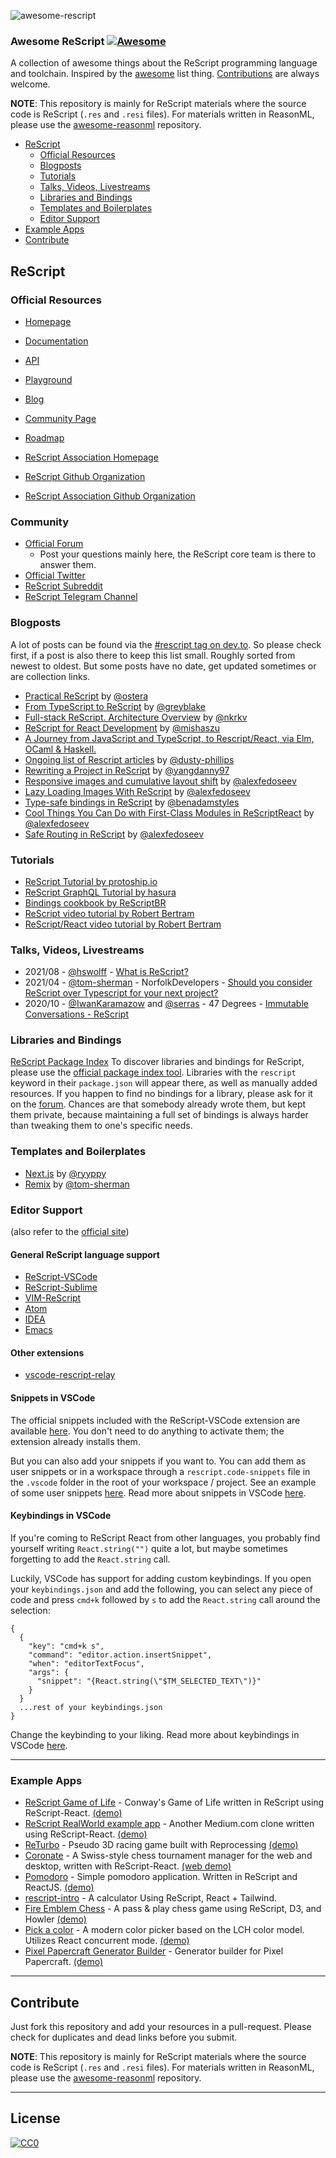 ![awesome-rescript](https://user-images.githubusercontent.com/18074327/137881925-cb1ffc9e-11ed-45f8-bb72-afa1ae6a6fea.png)

### **Awesome ReScript** [![Awesome](https://cdn.rawgit.com/sindresorhus/awesome/d7305f38d29fed78fa85652e3a63e154dd8e8829/media/badge.svg)](https://github.com/sindresorhus/awesome)

A collection of awesome things about the ReScript programming language and toolchain. Inspired by the [awesome](https://github.com/sindresorhus/awesome) list thing. [Contributions](#contribute) are always welcome.

**NOTE**: This repository is mainly for ReScript materials where the source code is ReScript (`.res` and `.resi` files). For materials written in ReasonML, please use the [awesome-reasonml](https://github.com/vramana/awesome-reasonml) repository.

- [ReScript](#rescript)
  - [Official Resources](#official-resources)
  - [Blogposts](#blogposts)
  - [Tutorials](#tutorials)
  - [Talks, Videos, Livestreams](#talks-videos-livestreams)
  - [Libraries and Bindings](#libraries-and-bindings)
  - [Templates and Boilerplates](#templates-and-boilerplates)
  - [Editor Support](#editor-support)
- [Example Apps](#example-apps)
- [Contribute](#contribute)

## ReScript

### Official Resources

- [Homepage](https://rescript-lang.org)
- [Documentation](https://rescript-lang.org/docs/latest)
- [API](https://rescript-lang.org/docs/manual/latest/api)
- [Playground](https://rescript-lang.org/try)
- [Blog](https://rescript-lang.org/blog)
- [Community Page](https://rescript-lang.org/community)
- [Roadmap](https://rescript-lang.org/community/roadmap)

- [ReScript Association Homepage](https://rescript-association.org/)
- [ReScript Github Organization](https://github.com/rescript-lang/)
- [ReScript Association Github Organization](https://github.com/rescript-association)

### Community

- [Official Forum](https://forum.rescript-lang.org)
  - Post your questions mainly here, the ReScript core team is there to answer them.
- [Official Twitter](https://twitter.com/rescriptlang)
- [ReScript Subreddit](https://www.reddit.com/r/rescript)
- [ReScript Telegram Channel](https://t.me/rescriptjs)

### Blogposts

A lot of posts can be found via the [#rescript tag on dev.to](https://dev.to/t/rescript). So please check first, if a post is also there to keep this list small.
Roughly sorted from newest to oldest. But some posts have no date, get updated sometimes or are collection links.

- [Practical ReScript](https://practicalrescript.com/) by [@ostera](https://github.com/ostera)
- [From TypeScript to ReScript](https://www.greyblake.com/blog/from-typescript-to-rescript) by [@greyblake](https://github.com/greyblake)
- [Full-stack ReScript. Architecture Overview](https://fullsteak.dev/posts/fullstack-rescript-architecture-overview) by [@nkrkv](https://github.com/nkrkv/)
- [ReScript for React Development](https://scalac.io/blog/rescript-for-react-development/) by [@mishaszu](https://github.com/mishaszu)
- [A Journey from JavaScript and TypeScript, to Rescript/React, via Elm, OCaml & Haskell.](https://alex.kleydints.com/a-journey-from-javascript-and-typescript-to-rescript-react-via-elm-ocaml-haskell-c878867b6fe6)
- [Ongoing list of Rescript articles](https://dusty.phillips.codes/rescript/) by [@dusty-phillips](https://github.com/dusty-phillips)
- [Rewriting a Project in ReScript](https://yangdanny97.github.io/blog/2021/07/09/Migrating-to-Rescript) by [@yangdanny97](https://github.com/yangdanny97)
- [Responsive images and cumulative layout shift](https://alexfedoseev.com/blog/dev/2021/responsive-images-and-cumulative-layout-shift) by [@alexfedoseev](https://github.com/alexfedoseev)
- [Lazy Loading Images With ReScript](https://alexfedoseev.com/blog/dev/2021/lazy-loading-images-with-rescript) by [@alexfedoseev](https://github.com/alexfedoseev)
- [Type-safe bindings in ReScript](https://www.benadamstyles.com/blog/rescript-type-safe-bindings/) by [@benadamstyles](https://github.com/benadamstyles)
- [Cool Things You Can Do with First-Class Modules in ReScriptReact](https://alexfedoseev.com/blog/dev/2020/cool-things-you-can-do-with-first-class-modules-in-rescript-react) by [@alexfedoseev](https://github.com/alexfedoseev)
- [Safe Routing in ReScript](https://alexfedoseev.com/blog/dev/2020/safe-routing-in-rescript) by [@alexfedoseev](https://github.com/alexfedoseev)

### Tutorials

- [ReScript Tutorial by protoship.io](https://github.com/protoship/rescript-tutorial)
- [ReScript GraphQL Tutorial by hasura](https://hasura.io/learn/graphql/rescript-react-apollo/introduction/)
- [Bindings cookbook by ReScriptBR](https://github.com/rescriptbr/rescript-bindings-cookbook)
- [ReScript video tutorial by Robert Bertram](https://www.youtube.com/playlist?list=PLKUvTphkugkaOvV-VJWSSeVdOg3y4nyOl)
- [ReScript/React video tutorial by Robert Bertram](https://www.youtube.com/playlist?list=PLKUvTphkugkZ0MW4jtEq0bwqlN0RYLyRK)

### Talks, Videos, Livestreams

- 2021/08 - [@hswolff](https://github.com/hswolff) - [What is ReScript?](https://youtu.be/kAWP0laFz6M)
- 2021/04 - [@tom-sherman](https://github.com/tom-sherman) - NorfolkDevelopers - [Should you consider ReScript over Typescript for your next project?](https://youtu.be/XWgL51JSbGI)
- 2020/10 - [@IwanKaramazow](https://github.com/IwanKaramazow) and [@serras](https://github.com/serras) - 47 Degrees - [Immutable Conversations - ReScript](https://youtu.be/IlykOL4Z0gw)

### Libraries and Bindings

[ReScript Package Index](https://rescript-lang.org/packages)
To discover libraries and bindings for ReScript, please use the [official package index tool](https://rescript-lang.org/packages). Libraries with the `rescript` keyword in their `package.json` will appear there, as well as manually added resources. If you happen to find no bindings for a library, please ask for it on the [forum](<(https://forum.rescript-lang.org)>). Chances are that somebody already wrote them, but kept them private, because maintaining a full set of bindings is always harder than tweaking them to one's specific needs.

### Templates and Boilerplates

- [Next.js](https://github.com/ryyppy/rescript-nextjs-template) by [@ryyppy](https://github.com/ryyppy)
- [Remix](https://github.com/tom-sherman/rescript-remix-template) by [@tom-sherman](https://github.com/tom-sherman)

### Editor Support

(also refer to the [official site](https://rescript-lang.org/docs/manual/latest/editor-plugins))

#### General ReScript language support

- [ReScript-VSCode](https://marketplace.visualstudio.com/items?itemName=chenglou92.rescript-vscode)
- [ReScript-Sublime](https://github.com/rescript-lang/rescript-sublime)
- [VIM-ReScript](https://github.com/rescript-lang/vim-rescript)
- [Atom](https://atom.io/packages/ide-rescript)
- [IDEA](https://github.com/giraud/reasonml-idea-plugin)
- [Emacs](https://github.com/reasonml-editor/reason-mode)

#### Other extensions

- [vscode-rescript-relay](https://marketplace.visualstudio.com/items?itemName=GabrielNordeborn.vscode-rescript-relay)

#### Snippets in VSCode

The official snippets included with the ReScript-VSCode extension are available [here](https://github.com/rescript-lang/rescript-vscode/blob/master/snippets.json). You don't need to do anything to activate them; the extension already installs them.

But you can also add your snippets if you want to. You can add them as user snippets or in a workspace through a `rescript.code-snippets` file in the `.vscode` folder in the root of your workspace / project. See an example of some user snippets [here](rescript.code-snippets). Read more about snippets in VSCode [here](https://code.visualstudio.com/docs/editor/userdefinedsnippets).

#### Keybindings in VSCode

If you're coming to ReScript React from other languages, you probably find yourself writing `React.string("")` quite a lot, but maybe sometimes forgetting to add the `React.string` call.

Luckily, VSCode has support for adding custom keybindings. If you open your `keybindings.json` and add the following, you can select any piece of code and press `cmd+k` followed by `s` to add the `React.string` call around the selection:

```
{
  {
    "key": "cmd+k s",
    "command": "editor.action.insertSnippet",
    "when": "editorTextFocus",
    "args": {
      "snippet": "{React.string(\"$TM_SELECTED_TEXT\")}"
    }
  }
  ...rest of your keybindings.json
}
```

Change the keybinding to your liking. Read more about keybindings in VSCode [here](https://code.visualstudio.com/docs/getstarted/keybindings).

---

### Example Apps

- [ReScript Game of Life](https://github.com/alanrsoares/rescript-game-of-life) - Conway's Game of Life written in ReScript using ReScript-React. [(demo)](https://alanrsoares.github.io/reason-game-of-life/)
- [ReScript RealWorld example app](https://github.com/jihchi/rescript-react-realworld-example-app) - Another Medium.com clone written using ReScript-React. [(demo)](https://rescript-react-realworld-example-app.vercel.app/)
- [ReTurbo](https://github.com/RawToast/ReTurbo) - Pseudo 3D racing game built with Reprocessing [(demo)](https://pale-potato.surge.sh/)
- [Coronate](https://github.com/johnridesabike/coronate) - A Swiss-style chess tournament manager for the web and desktop, written with ReScript-React. [(web demo)](https://johnridesa.bike/coronate/)
- [Pomodoro](https://github.com/tkovs/pomodoro) - Simple pomodoro application. Written in ReScript and ReactJS. [(demo)](https://pomodoro.tkovs.com)
- [rescript-intro](https://github.com/mellson/rescript-intro) - A calculator Using ReScript, React + Tailwind.
- [Fire Emblem Chess](https://github.com/yangdanny97/fire-emblem-chess) - A pass & play chess game using ReScript, D3, and Howler [(demo)](https://yangdanny97.github.io/fire-emblem-chess/)
- [Pick a color](https://github.com/eldh/pick-a-color) - A modern color picker based on the LCH color model. Utilizes React concurrent mode. [(demo)](https://eldh.github.io/pick-a-color)
- [Pixel Papercraft Generator Builder](https://github.com/pixelpapercraft/pixel-papercraft-generator-builder) - Generator builder for Pixel Papercraft. [(demo)](https://www.pixelpapercraft.com)

---

## Contribute

Just fork this repository and add your resources in a pull-request. Please check for duplicates and dead links before you submit.

**NOTE**: This repository is mainly for ReScript materials where the source code is ReScript (`.res` and `.resi` files). For materials written in ReasonML, please use the [awesome-reasonml](https://github.com/vramana/awesome-reasonml) repository.

---

## License

[![CC0](http://i.creativecommons.org/p/zero/1.0/88x31.png)](http://creativecommons.org/publicdomain/zero/1.0/)
